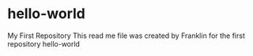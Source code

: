 # hello-world
My First Repository
This read me file was created by Franklin for the first repository hello-world
